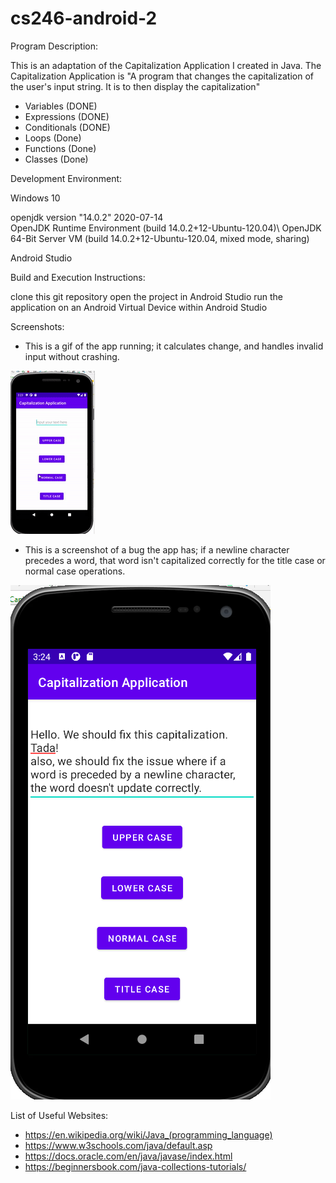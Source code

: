 # cs246-android-2

Program Description: 

This is an adaptation of the Capitalization Application I created in Java.
The Capitalization Application is
"A program that changes the capitalization of the user's input string.
It is to then display the capitalization"


- Variables (DONE)
- Expressions (DONE)
- Conditionals (DONE)
- Loops (Done)
- Functions (Done)
- Classes (Done)


Development Environment: 

Windows 10

openjdk version "14.0.2" 2020-07-14\
OpenJDK Runtime Environment (build 14.0.2+12-Ubuntu-120.04)\ 
OpenJDK 64-Bit Server VM (build 14.0.2+12-Ubuntu-120.04, mixed mode, sharing)

Android Studio

Build and Execution Instructions:

clone this git repository
open the project in Android Studio
run the application on an Android Virtual Device within Android Studio


Screenshots:

- This is a gif of the app running; it calculates change, and handles invalid input without crashing.

![gif](https://github.com/jmattgiroux/cs246-android-2/blob/main/capitalizationApplication.gif)

- This is a screenshot of a bug the app has; if a newline character precedes a word, that word isn't capitalized correctly for the title case or normal case operations.

![bug screenshot](https://github.com/jmattgiroux/cs246-android-2/blob/main/Screenshot%20(129).png)


List of Useful Websites:

- https://en.wikipedia.org/wiki/Java_(programming_language)
- https://www.w3schools.com/java/default.asp
- https://docs.oracle.com/en/java/javase/index.html
- https://beginnersbook.com/java-collections-tutorials/


